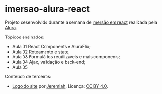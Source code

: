 # imersao-alura-react

Projeto desenvolvido durante a semana de [imersão em react](https://www.alura.com.br/imersao-react/) realizada pela [Alura](https://www.alura.com.br/).

Tópicos ensinados:
- Aula 01 React Components e AluraFlix;
- Aula 02 Roteamento e state;
- Aula 03 Formulários reutilizáveis e mais components;
- Aula 04 Ajax, validação e back-end;
- Aula 05

Conteúdo de terceiros:
- [Logo do site](https://icon-icons.com/pt/icone/o-peixe-gato-o-gato/103864) por [Jeremiah](https://jeremiahfoster.com/). Licença: [CC BY 4.0](https://creativecommons.org/licenses/by/4.0/).